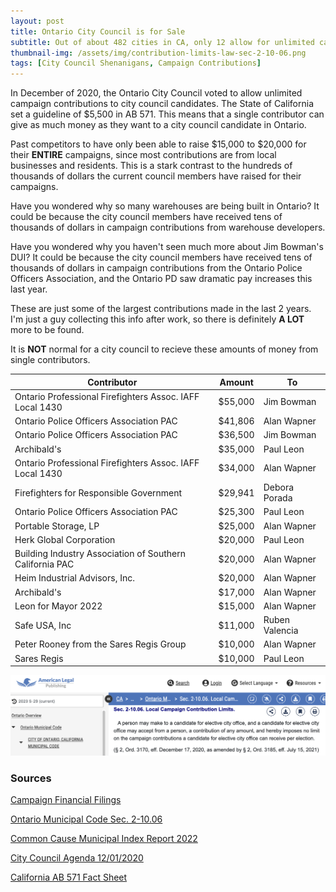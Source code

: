 ```yaml
---
layout: post
title: Ontario City Council is for Sale 
subtitle: Out of about 482 cities in CA, only 12 allow for unlimited campaign contributions, and Ontario is one of them.
thumbnail-img: /assets/img/contribution-limits-law-sec-2-10-06.png
tags: [City Council Shenanigans, Campaign Contributions]
---
```


In December of 2020, the Ontario City Council voted to allow unlimited campaign contributions to city council candidates. The State of California set a guideline of $5,500 in AB 571. This means that a single contributor can give as much money as they want to a city council candidate in Ontario.

Past competitors to have only been able to raise $15,000 to $20,000 for their **ENTIRE** campaigns, since most contributions are from local businesses and residents. This is a stark contrast to the hundreds of thousands of dollars the current council members have raised for their campaigns.

Have you wondered why so many warehouses are being built in Ontario? It could be because the city council members have received tens of thousands of dollars in campaign contributions from warehouse developers.

Have you wondered why you haven't seen much more about Jim Bowman's DUI? It could be because the city council members have received tens of thousands of dollars in campaign contributions from the Ontario Police Officers Association, and the Ontario PD saw dramatic pay increases this last year.

These are just some of the largest contributions made in the last 2 years. I'm just a guy collecting this info after work, so there is definitely **A LOT** more to be found.

It is **NOT** normal for a city council to recieve these amounts of money from single contributors.

| Contributor                                              | Amount  | To             |
|----------------------------------------------------------|---------|----------------|
| Ontario Professional Firefighters Assoc. IAFF Local 1430 | $55,000 | Jim Bowman     |
| Ontario Police Officers Association PAC                  | $41,806 | Alan Wapner    |
| Ontario Police Officers Association PAC                  | $36,500 | Jim Bowman     |
| Archibald's                                              | $35,000 | Paul Leon      |
| Ontario Professional Firefighters Assoc. IAFF Local 1430 | $34,000 | Alan Wapner    |
| Firefighters for Responsible Government                  | $29,941 | Debora Porada  |
| Ontario Police Officers Association PAC                  | $25,300 | Paul Leon      |
| Portable Storage, LP                                     | $25,000 | Alan Wapner    |
| Herk Global Corporation                                  | $20,000 | Paul Leon      |
| Building Industry Association of Southern California PAC | $20,000 | Alan Wapner    |
| Heim Industrial Advisors, Inc.                           | $20,000 | Alan Wapner    |
| Archibald's                                              | $17,000 | Alan Wapner    |
| Leon for Mayor 2022                                      | $15,000 | Alan Wapner    |
| Safe USA, Inc                                            | $11,000 | Ruben Valencia |
| Peter Rooney from the Sares Regis Group                  | $10,000 | Alan Wapner    |
| Sares Regis                                              | $10,000 | Paul Leon      |

![contribution limits law sec 2-10.06](/assets/img/contribution-limits-law-sec-2-10-06.png)

### Sources

[Campaign Financial Filings](https://public.netfile.com/pub2/?aid=ONT)

[Ontario Municipal Code Sec. 2-10.06](https://codelibrary.amlegal.com/codes/ontarioca/latest/ontario_ca/0-0-0-65998)

[Common Cause Municipal Index Report 2022](https://www.commoncause.org/california/wp-content/uploads/2024/04/CA-Municipal-Index-Reportv3-Final.pdf)

[City Council Agenda 12/01/2020](https://www.ontarioca.gov/sites/default/files/Ontario-Files/City-Clerk-Records-Management/20201201Agenda.pdf)

[California AB 571 Fact Sheet](https://www.fppc.ca.gov/content/dam/fppc/NS-Documents/TAD/Campaign%20Documents/AB_571_Fact_Sheet_Final.pdf)
